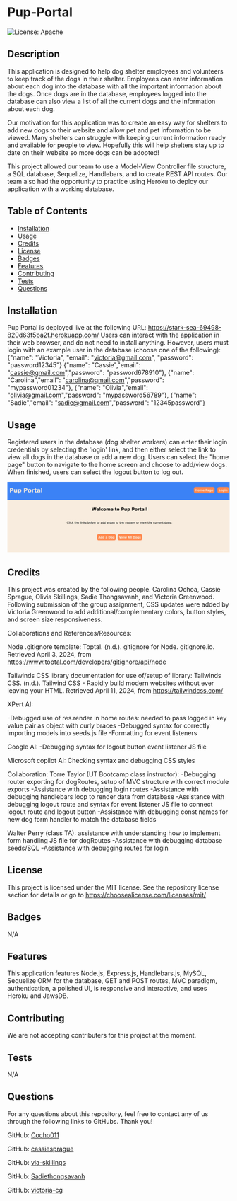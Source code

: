 # Pup-Portal
![License: Apache](https://img.shields.io/badge/license-MIT-green.svg)

## Description
This application is designed to help dog shelter employees and volunteers to keep track of the dogs in their shelter. Employees can enter information about each dog into the database with all the important information about the dogs. Once dogs are in the database, employees logged into the database can also view a list of all the current dogs and the information about each dog.

Our motivation for this application was to create an easy way for shelters to add new dogs to their website and allow pet and pet information to be viewed. Many shelters can struggle with keeping current information ready and available for people to view. Hopefully this will help shelters stay up to date on their website so more dogs can be adopted! 

This project allowed our team to use a Model-View Controller file structure, a SQL database, Sequelize, Handlebars, and to create REST API routes. Our team also had the opportunity to practice using Heroku to deploy our application with a working database.

## Table of Contents

- [Installation](#installation)
- [Usage](#usage)
- [Credits](#credits)
- [License](#license)
- [Badges](#badges)
- [Features](#features)
- [Contributing](#contributing)
- [Tests](#tests)
- [Questions](#questions)

## Installation
Pup Portal is deployed live at the following URL: https://stark-sea-69498-820d63f5ba2f.herokuapp.com/
Users can interact with the application in their web browser, and do not need to install anything. However, users must login with an example user in the database (choose one of the following):  {"name": "Victoria", "email": "victoria@gmail.com", "password": "password12345"}
      {"name": "Cassie","email": "cassie@gmail.com","password": "password678910"},
      {"name": "Carolina","email": "carolina@gmail.com","password": "mypassword01234"},
      {"name": "Olivia","email": "olivia@gmail.com","password": "mypassword56789"},
      {"name": "Sadie","email": "sadie@gmail.com","password": "12345password"}

## Usage
Registered users in the database (dog shelter workers) can enter their login credentials by selecting the 'login' link, and then either select the link to view all dogs in the database or add a new dog. Users can select the "home page" button to navigate to the home screen and choose to add/view dogs. When finished, users can select the logout button to log out. 

![screenshot of Pup Portal main page with links](public/assets/images/pup-portal-screenshot.png)


## Credits
This project was created by the following people. Carolina Ochoa, Cassie Sprague, Olivia Skillings, Sadie Thongsavanh, and Victoria Greenwood. Following submission of the group assignment, CSS updates were added by Victoria Greenwood to add additional/complementary colors, button styles, and screen size responsiveness.

Collaborations and References/Resources:

Node .gitignore template:
Toptal. (n.d.). gitignore for Node. gitignore.io. Retrieved April 3, 2024, from https://www.toptal.com/developers/gitignore/api/node

Tailwinds CSS library documentation for use of/setup of library:
Tailwinds CSS. (n.d.). Tailwind CSS - Rapidly build modern websites without ever leaving your HTML. Retrieved April 11, 2024, from https://tailwindcss.com/

XPert AI:

-Debugged use of res.render in home routes: needed to pass logged in key value pair as object with curly braces
-Debugged syntax for correctly importing models into seeds.js file
-Formatting for event listeners

Google AI:
-Debugging syntax for logout button event listener JS file

Microsoft copilot AI:
Checking syntax and debugging CSS styles

Collaboration:
Torre Taylor (UT Bootcamp class instructor): 
-Debugging router exporting for dogRoutes, setup of MVC structure with correct module exports
-Assistance with debugging login routes
-Assistance with debugging handlebars loop to render data from database
-Assistance with debugging logout route and syntax for event listener JS file to connect logout route and logout button
-Assistance with debugging const names for new dog form handler to match the database fields

Walter Perry (class TA): assistance with understanding how to implement form handling JS file for dogRoutes
-Assistance with debugging database seeds/SQL
-Assistance with debugging routes for login



## License 
This project is licensed under the MIT license. See the repository license section for details or go to https://choosealicense.com/licenses/mit/ 

## Badges
N/A

## Features
This application features Node.js, Express.js, Handlebars.js, MySQL, Sequelize ORM for the database, GET and POST routes, MVC paradigm, authentication, a polished UI, is responsive and interactive, and uses Heroku and JawsDB.

## Contributing
We are not accepting contributers for this project at the moment.

## Tests
N/A

## Questions
For any questions about this repository, feel free to contact any of us through the following links to GitHubs. Thank you!


GitHub: [Cocho011](https://github.com/Cocho011)

GitHub: [cassiesprague](https://github.com/cassiesprague)

GitHub: [via-skillings](https://github.com/via-skillings)

GitHub: [Sadiethongsavanh](https://github.com/Sadiethongsavanh)

GitHub: [victoria-cg](https://github.com/victoria-cg)
